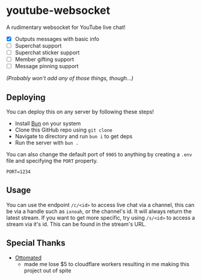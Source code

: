 # youtube-websocket
A rudimentary websocket for YouTube live chat!
* [x] Outputs messages with basic info
* [ ] Superchat support
* [ ] Superchat sticker support
* [ ] Member gifting support
* [ ] Message pinning support

*(Probably won't add any of those things, though...)*

## Deploying
You can deploy this on any server by following these steps!
* Install [Bun](https://bun.sh/) on your system
* Clone this GitHub repo using `git clone`
* Navigate to directory and run `bun i` to get deps
* Run the server with `bun .`

You can also change the default port of `9905` to anything by creating a `.env` file and specifying the `PORT` property.

```env
PORT=1234
```

## Usage
You can use the endpoint `/c/<id>` to access live chat via a channel, this can be via a handle such as `ixnoah`, or the channel's id. It will always return the latest stream. If you want to get more specific, try using `/s/<id>` to access a stream via it's id. This can be found in the stream's URL.

## Special Thanks
* [Ottomated](https://github.com/ottomated/youtube-websocket)
    * made me lose $5 to cloudflare workers resulting in me making this project out of spite